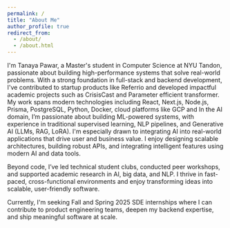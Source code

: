 ```yaml
---
permalink: /
title: "About Me"
author_profile: true
redirect_from: 
  - /about/
  - /about.html
---
```


I'm Tanaya Pawar, a Master's student in Computer Science at NYU Tandon, passionate about building high-performance systems that solve real-world problems. With a strong foundation in full-stack and backend development, I've contributed to startup products like Referrio and developed impactful academic projects such as CrisisCast and Parameter efficient transformer. My work spans modern technologies including React, Next.js, Node.js, Prisma, PostgreSQL, Python, Docker, cloud platforms like GCP and In the AI domain, I’m passionate about building ML-powered systems, with experience in traditional supervised learning, NLP pipelines, and Generative AI (LLMs, RAG, LoRA). I'm especially drawn to integrating AI into real-world applications that drive user and business value. I enjoy designing scalable architectures, building robust APIs, and integrating intelligent features using modern AI and data tools.

Beyond code, I’ve led technical student clubs, conducted peer workshops, and supported academic research in AI, big data, and NLP. I thrive in fast-paced, cross-functional environments and enjoy transforming ideas into scalable, user-friendly software.

Currently, I'm seeking Fall and Spring 2025 SDE internships where I can contribute to product engineering teams, deepen my backend expertise, and ship meaningful software at scale.
